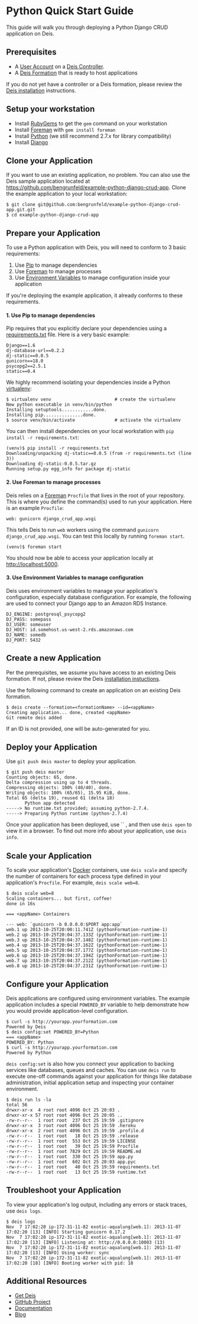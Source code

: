 # Python Quick Start Guide

This guide will walk you through deploying a Python Django CRUD application on Deis.

## Prerequisites

* A [User Account](http://docs.deis.io/en/latest/client/register/) on a [Deis Controller](http://docs.deis.io/en/latest/terms/controller/).
* A [Deis Formation](http://docs.deis.io/en/latest/gettingstarted/concepts/#formations) that is ready to host applications

If you do not yet have a controller or a Deis formation, please review the [Deis installation](http://docs.deis.io/en/latest/installation/) instructions.

## Setup your workstation

* Install [RubyGems](http://rubygems.org/pages/download) to get the `gem` command on your workstation
* Install [Foreman](http://ddollar.github.com/foreman/) with `gem install foreman`
* Install [Python](http://www.python.org/getit/) (we still recommend 2.7.x for library compatibility)
* Install [Django](https://www.djangoproject.com/)

## Clone your Application

If you want to use an existing application, no problem.  You can also use the Deis sample application located at <https://github.com/bengrunfeld/example-python-django-crud-app>.  Clone the example application to your local workstation:

    $ git clone git@github.com:bengrunfeld/example-python-django-crud-app.git.git
    $ cd example-python-django-crud-app

## Prepare your Application

To use a Python application with Deis, you will need to conform to 3 basic requirements:

 1. Use [Pip](http://pypi.python.org/pypi/pip) to manage dependencies
 2. Use [Foreman](http://ddollar.github.com/foreman/) to manage processes
 3. Use [Environment Variables](https://help.ubuntu.com/community/EnvironmentVariables) to manage configuration inside your application

If you're deploying the example application, it already conforms to these requirements.

#### 1. Use Pip to manage dependencies

Pip requires that you explicitly declare your dependencies using a [requirements.txt](http://www.pip-installer.org/en/latest/cookbook.html) file. Here is a very basic example:

	Django==1.6
	dj-database-url==0.2.2
	dj-static==0.0.5
	gunicorn==18.0
	psycopg2==2.5.1
	static==0.4

We highly recommend isolating your dependencies inside a Python [virtualenv](https://python-guide.readthedocs.org/en/latest/dev/virtualenvs/):

    $ virtualenv venv                        # create the virtualenv
    New python executable in venv/bin/python
    Installing setuptools............done.
    Installing pip...............done.
    $ source venv/bin/activate               # activate the virtualenv
    
You can then install dependencies on your local workstation with `pip install -r requirements.txt`:

	(venv)$ pip install -r requirements.txt 
	Downloading/unpacking dj-static==0.0.5 (from -r requirements.txt (line 3))
	Downloading dj-static-0.0.5.tar.gz
	Running setup.py egg_info for package dj-static

#### 2. Use Foreman to manage processes

Deis relies on a [Foreman](http://ddollar.github.com/foreman/) `Procfile` that lives in the root of your repository.  This is where you define the command(s) used to run your application.  Here is an example `Procfile`:

    web: gunicorn django_crud_app.wsgi

This tells Deis to run `web` workers using the command `gunicorn django_crud_app.wsgi`. You can test this locally by running `foreman start`.

	(venv)$ foreman start
	

You should now be able to access your application locally at <http://localhost:5000>.

#### 3. Use Environment Variables to manage configuration

Deis uses environment variables to manage your application's configuration, especially database configuration. For example, the following are used to connect your Django app to an Amazon RDS Instance.

	DJ_ENGINE: postgresql_psycopg2
	DJ_PASS: somepass
	DJ_USER: someuser
	DJ_HOST: id.somehost.us-west-2.rds.amazonaws.com
	DJ_NAME: somedb
	DJ_PORT: 5432

## Create a new Application

Per the prerequisites, we assume you have access to an existing Deis formation. If not, please review the Deis [installation instuctions](http://docs.deis.io/en/latest/gettingstarted/installation/).

Use the following command to create an application on an existing Deis formation.

    $ deis create --formation=<formationName> --id=<appName>
	Creating application... done, created <appName>
	Git remote deis added
    
If an ID is not provided, one will be auto-generated for you.

## Deploy your Application

Use `git push deis master` to deploy your application.

	$ git push deis master
	Counting objects: 65, done.
	Delta compression using up to 4 threads.
	Compressing objects: 100% (40/40), done.
	Writing objects: 100% (65/65), 15.95 KiB, done.
	Total 65 (delta 19), reused 61 (delta 18)
	       Python app detected
	-----> No runtime.txt provided; assuming python-2.7.4.
	-----> Preparing Python runtime (python-2.7.4)

Once your application has been deployed, use `` , and then use `deis open` to view it in a browser. To find out more info about your application, use `deis info`.

## Scale your Application

To scale your application's [Docker](http://docker.io) containers, use `deis scale` and specify the number of containers for each process type defined in your application's `Procfile`. For example, `deis scale web=8`.

	$ deis scale web=8
	Scaling containers... but first, coffee!
	done in 16s
	
	=== <appName> Containers
	
	--- web: `gunicorn -b 0.0.0.0:$PORT app:app`
	web.1 up 2013-10-25T20:00:11.741Z (pythonFormation-runtime-1)
	web.2 up 2013-10-25T20:04:37.133Z (pythonFormation-runtime-1)
	web.3 up 2013-10-25T20:04:37.148Z (pythonFormation-runtime-1)
	web.4 up 2013-10-25T20:04:37.162Z (pythonFormation-runtime-1)
	web.5 up 2013-10-25T20:04:37.177Z (pythonFormation-runtime-1)
	web.6 up 2013-10-25T20:04:37.194Z (pythonFormation-runtime-1)
	web.7 up 2013-10-25T20:04:37.212Z (pythonFormation-runtime-1)
	web.8 up 2013-10-25T20:04:37.231Z (pythonFormation-runtime-1)


## Configure your Application

Deis applications are configured using environment variables. The example application includes a special `POWERED_BY` variable to help demonstrate how you would provide application-level configuration. 

	$ curl -s http://yourapp.yourformation.com
	Powered by Deis
	$ deis config:set POWERED_BY=Python
	=== <appName>
	POWERED_BY: Python
	$ curl -s http://yourapp.yourformation.com
	Powered by Python

`deis config:set` is also how you connect your application to backing services like databases, queues and caches. You can use `deis run` to execute one-off commands against your application for things like database administration, initial application setup and inspecting your container environment.

	$ deis run ls -la
	total 56
	drwxr-xr-x  4 root root 4096 Oct 25 20:03 .
	drwxr-xr-x 57 root root 4096 Oct 25 20:05 ..
	-rw-r--r--  1 root root  237 Oct 25 19:59 .gitignore
	drwxr-xr-x  3 root root 4096 Oct 25 19:59 .heroku
	drwxr-xr-x  2 root root 4096 Oct 25 19:59 .profile.d
	-rw-r--r--  1 root root   18 Oct 25 19:59 .release
	-rw-r--r--  1 root root  553 Oct 25 19:59 LICENSE
	-rw-r--r--  1 root root   39 Oct 25 19:59 Procfile
	-rw-r--r--  1 root root 7829 Oct 25 19:59 README.md
	-rw-r--r--  1 root root  330 Oct 25 19:59 app.py
	-rw-r--r--  1 root root  602 Oct 25 20:03 app.pyc
	-rw-r--r--  1 root root   40 Oct 25 19:59 requirements.txt
	-rw-r--r--  1 root root   13 Oct 25 19:59 runtime.txt

## Troubleshoot your Application

To view your application's log output, including any errors or stack traces, use `deis logs`.

    $ deis logs
	Nov  7 17:02:20 ip-172-31-11-82 exotic-aqualung[web.1]: 2013-11-07 17:02:20 [13] [INFO] Starting gunicorn 0.17.2
	Nov  7 17:02:20 ip-172-31-11-82 exotic-aqualung[web.1]: 2013-11-07 17:02:20 [13] [INFO] Listening at: http://0.0.0.0:10003 (13)
	Nov  7 17:02:20 ip-172-31-11-82 exotic-aqualung[web.1]: 2013-11-07 17:02:20 [13] [INFO] Using worker: sync
	Nov  7 17:02:20 ip-172-31-11-82 exotic-aqualung[web.1]: 2013-11-07 17:02:20 [18] [INFO] Booting worker with pid: 18

## Additional Resources

* [Get Deis](http://deis.io/get-deis/)
* [GitHub Project](https://github.com/opdemand/deis)
* [Documentation](http://docs.deis.io/)
* [Blog](http://deis.io/blog/)
